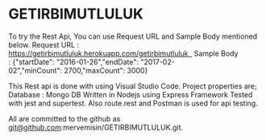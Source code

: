 # GETIRBIMUTLULUK

To try the Rest Api, You can use Request URL and Sample Body mentioned below.
Request URL : https://getirbimutluluk.herokuapp.com/getirbimutluluk  
Sample Body : {"startDate": "2016-01-26","endDate": "2017-02-02","minCount": 2700,"maxCount": 3000}

This Rest api is done with using Visual Studio Code. Project properties are;
Database : Mongo DB
Written in Nodejs using Express Framework
Tested with jest and supertest. Also route.rest and Postman is used for api testing.

All are committed to the github as git@github.com:mervemisin/GETIRBIMUTLULUK.git.
